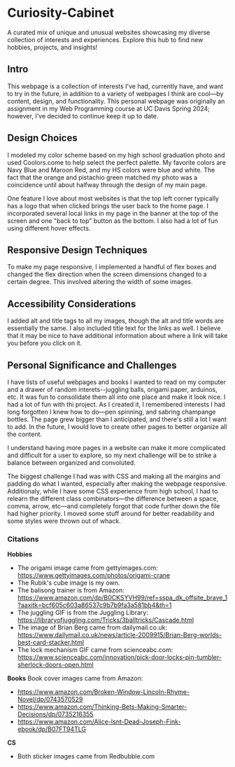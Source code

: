 # Curiosity-Cabinet
A curated mix of unique and unusual websites showcasing my diverse collection of interests and experiences. Explore this hub to find new hobbies, projects, and insights!

## Intro
This webpage is a collection of interests I've had, currently have, and want to try in the future, in addition to a variety of webpages I think are cool&mdash;by content, design, and functionality. This personal webpage was originally an assignment in my Web Programming course at UC Davis Spring 2024; however, I've decided to continue keep it up to date.

## Design Choices
I modeled my color scheme based on my high school graduation photo and used Coolors.come to help select the perfect palette. My favorite colors are Navy Blue and Maroon Red, and my HS colors were blue and white. The fact that the orange and pistachio green matched my photo was a coincidence until about halfway through the design of my main page. 

One feature I love about most websites is that the top left corner typically has a logo that when clicked brings the user back to the home page. I incorporated several local links in my page in the banner at the top of the screen and one "back to top" button as the bottom. I also had a lot of fun using different hover effects.

## Responsive Design Techniques
To make my page responsive, I implemented a handful of flex boxes and changed the flex direction when the screen dimensions changed to a certain degree. This involved altering the width of some images. 

## Accessibility Considerations
I added alt and title tags to all my images, though the alt and title words are essentially the same. I also included title text for the links as well. I believe that it may be nice to have additional information about where a link will take you before you click on it. 

## Personal Significance and Challenges
I have lists of useful webpages and books I wanted to read on my computer and a drawer of random interets--juggling balls, origami paper, arduinos, etc. It was fun to consolidate them all into one place and make it look nice. I had a lot of fun with thi project. As I created it, I remembered interests I had long forgotten I knew how to do&mdash;pen spinning, and sabring champange bottles. The page grew bigger than I anticipated, and there's still a lot I want to add. In the future, I would love to create other pages to better organize all the content.

I understand having more pages in a website can make it more complicated and difficult for a user to explore, so my next challenge will be to strike a balance between organized and convoluted.

The biggest challenge I had was with CSS and making all the margins and padding do what I wanted, especially after making the webpage responsive. Additionaly, while I have some CSS experience from high school, I had to relearn the different class combinators&mdash;the difference between a space, comma, arrow, etc&mdash;and completely forgot that code further down the file had higher priority. I moved some stuff around for better readability and some styles were thrown out of whack.

### Citations
**Hobbies**
- The origami image came from gettyimages.com: https://www.gettyimages.com/photos/origami-crane
- The Rubik's cube image is my own.
- The balisong trainer is from Amazon: https://www.amazon.com/dp/B0CKSYVH99/ref=sspa_dk_offsite_brave_1?aaxitk=bcf605c603a86537c9b7b9fa3a581bb4&th=1
- The juggling GIF is from the Juggling Library: https://libraryofjuggling.com/Tricks/3balltricks/Cascade.html
- The image of Brian Berg came from dailymail.co.uk: https://www.dailymail.co.uk/news/article-2009915/Brian-Berg-worlds-best-card-stacker.html
- The lock mechanism GIF came from scienceabc.com: https://www.scienceabc.com/innovation/pick-door-locks-pin-tumbler-sherlock-doors-open.html

**Books**
Book cover images came from Amazon:
- https://www.amazon.com/Broken-Window-Lincoln-Rhyme-Novel/dp/0743570529
- https://www.amazon.com/Thinking-Bets-Making-Smarter-Decisions/dp/0735216355
- https://www.amazon.com/Alice-Isnt-Dead-Joseph-Fink-ebook/dp/B07FT94TLG

**CS**
- Both sticker images came from Redbubble.com
